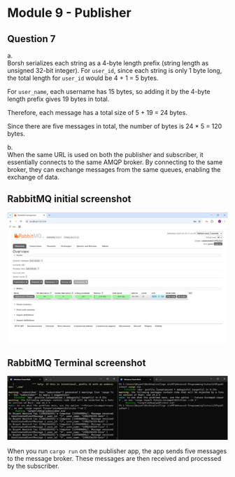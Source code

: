 # Module 9 - Publisher
## Question 7
a.  
Borsh serializes each string as a 4-byte length prefix (string length as unsigned 32-bit integer). For `user_id`, since each string is only 1 byte long, the total length for `user_id` would be 4 + 1 = 5 bytes.

For `user_name`, each username has 15 bytes, so adding it by the 4-byte length prefix gives 19 bytes in total.

Therefore, each message has a total size of 5 + 19 = 24 bytes.

Since there are five messages in total, the number of bytes is 24 * 5 = 120 bytes.

b.  
When the same URL is used on both the publisher and subscriber, it essentially connects to the same AMQP broker. By connecting to the same broker, they can exchange messages from the same queues, enabling the exchange of data.

## RabbitMQ initial screenshot
![RabbitMQ initial screenshot](rabbitmq_initial.png)

## RabbitMQ Terminal screenshot
![RabbitMQ Terminal screenshot](rabbitmq_terminal.png)

When you run `cargo run` on the publisher app, the app sends five messages to the message broker. These messages are then received and processed by the subscriber.
